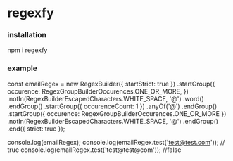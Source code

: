 # regexfy

### installation 

npm i regexfy

### example

const emailRegex = new RegexBuilder({ startStrict: true })
    .startGroup({
        occurence: RegexGroupBuilderOccurences.ONE_OR_MORE,
    })
    .notIn(RegexBuilderEscapedCharacters.WHITE_SPACE, '@')
    .word()
    .endGroup()
    .startGroup({ occurenceCount: 1 })
    .anyOf('@')
    .endGroup()
    .startGroup({ occurence: RegexGroupBuilderOccurences.ONE_OR_MORE })
    .notIn(RegexBuilderEscapedCharacters.WHITE_SPACE, '@')
    .endGroup()
    .end({ strict: true });

console.log(emailRegex);
console.log(emailRegex.test('test@test.com')); // true
console.log(emailRegex.test('test@test@com')); //false
